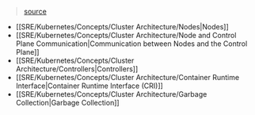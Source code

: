 > [source](https://kubernetes.io/docs/concepts/architecture/)

* [[SRE/Kubernetes/Concepts/Cluster Architecture/Nodes|Nodes]]
* [[SRE/Kubernetes/Concepts/Cluster Architecture/Node and Control Plane Communication|Communication between Nodes and the Control Plane]]
* [[SRE/Kubernetes/Concepts/Cluster Architecture/Controllers|Controllers]]
* [[SRE/Kubernetes/Concepts/Cluster Architecture/Container Runtime Interface|Container Runtime Interface (CRI)]]
* [[SRE/Kubernetes/Concepts/Cluster Architecture/Garbage Collection|Garbage Collection]]